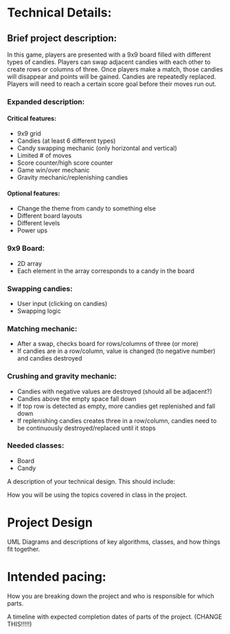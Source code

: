 
# Technical Details:

## Brief project description:
In this game, players are presented with a 9x9 board filled with different types of candies. Players can swap adjacent candies with each other to create rows or columns of three. Once players make a match, those candies will disappear and points will be gained. Candies are repeatedly replaced. Players will need to reach a certain score goal before their moves run out.

### Expanded description:  
#### Critical features:  
* 9x9 grid  
* Candies (at least 6 different types)  
* Candy swapping mechanic (only horizontal and vertical)  
* Limited # of moves  
* Score counter/high score counter  
* Game win/over mechanic  
* Gravity mechanic/replenishing candies  
#### Optional features:  
* Change the theme from candy to something else  
* Different board layouts  
* Different levels  
* Power ups  

### 9x9 Board:  
* 2D array  
* Each element in the array corresponds to a candy in the board  

### Swapping candies:  
* User input (clicking on candies)  
* Swapping logic  

### Matching mechanic:  
* After a swap, checks board for rows/columns of three (or more)  
* If candies are in a row/column, value is changed (to negative number) and candies destroyed  

### Crushing and gravity mechanic:  
* Candies with negative values are destroyed (should all be adjacent?)  
* Candies above the empty space fall down  
* If top row is detected as empty, more candies get replenished and fall down  
* If replenishing candies creates three in a row/column, candies need to be continuously   destroyed/replaced until it stops  

### Needed classes:  
* Board  
* Candy  


A description of your technical design. This should include:

How you will be using the topics covered in class in the project.

# Project Design

UML Diagrams and descriptions of key algorithms, classes, and how things fit together.



# Intended pacing:

How you are breaking down the project and who is responsible for which parts.

A timeline with expected completion dates of parts of the project. (CHANGE THIS!!!!!)
